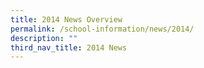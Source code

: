 ```yaml
---
title: 2014 News Overview
permalink: /school-information/news/2014/
description: ""
third_nav_title: 2014 News
---
```







